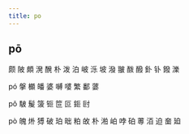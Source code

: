```yaml
---
title: po
---
```


## pō
颇
陂
頗
溌
醗
朴
泼
泊
岥
泺
坡
潑
翍
酦
醱
釙
钋
鏺
濼


pó
搫
櫇
皤
婆
嚩
嘙
繁
鄱
蔢





pǒ
駊
髲
箥
钷
笸
叵
鉕
尀


pò
魄
烞
猼
破
珀
昢
粕
敀
朴
湐
岶
哱
砶
蒪
洦
迫
奤
廹
